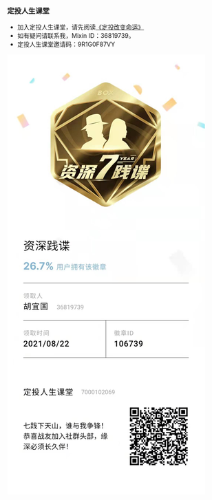 ### 定投人生课堂    
* 加入定投人生课堂，请先阅读[《定投改变命运》](https://ri.firesbox.com/#/cn/)  
* 如有疑问请联系我，Mixin ID：36819739。  
* 定投人生课堂邀请码：9R1G0F87VY  

![avatar](jiandie.jpg)   
